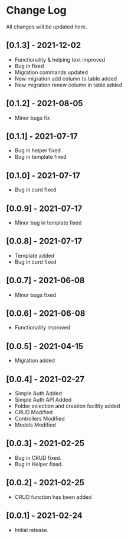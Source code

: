 # Change Log
All changes will be updated here.

## [0.1.3] - 2021-12-02
- Functionality & helping text improved
- Bug in fixed
- Migration commands updated
- New migration add column to table added
- New migration renew column in table added

## [0.1.2] - 2021-08-05
- Minor bugs fix

## [0.1.1] - 2021-07-17
- Bug in helper fixed
- Bug in template fixed

## [0.1.0] - 2021-07-17
- Bug in curd fixed

## [0.0.9] - 2021-07-17
- Minor bug in template fixed

## [0.0.8] - 2021-07-17
- Template added
- Bug in curd fixed

## [0.0.7] - 2021-06-08
- Minor bugs fixed

## [0.0.6] - 2021-06-08
- Functionality improved

## [0.0.5] - 2021-04-15
- Migration added

## [0.0.4] - 2021-02-27
- Simple Auth Added
- Simple Auth API Added
- Folder selection and creation facility added
- CRUD Modified
- Controllers Modified
- Models Modified

## [0.0.3] - 2021-02-25
- Bug in CRUD fixed.
- Bug in Helper fixed.

## [0.0.2] - 2021-02-25
- CRUD function has been added

## [0.0.1] - 2021-02-24
- Initial release.
